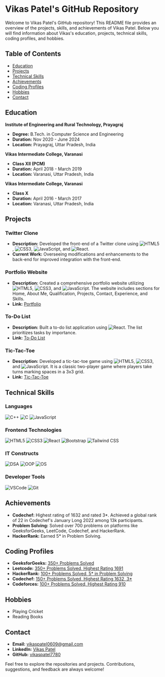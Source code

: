 # Vikas Patel's GitHub Repository

Welcome to Vikas Patel's GitHub repository! This README file provides an overview of the projects, skills, and achievements of Vikas Patel. Below you will find information about Vikas's education, projects, technical skills, coding profiles, and hobbies.

## Table of Contents

- [Education](#education)
- [Projects](#projects)
- [Technical Skills](#technical-skills)
- [Achievements](#achievements)
- [Coding Profiles](#coding-profiles)
- [Hobbies](#hobbies)
- [Contact](#contact)

## Education

**Institute of Engineering and Rural Technology, Prayagraj**
- **Degree:** B.Tech. in Computer Science and Engineering
- **Duration:** Nov 2020 - June 2024
- **Location:** Prayagraj, Uttar Pradesh, India

**Vikas Intermediate College, Varanasi**
- **Class XII (PCM)**
- **Duration:** April 2018 - March 2019
- **Location:** Varanasi, Uttar Pradesh, India

**Vikas Intermediate College, Varanasi**
- **Class X**
- **Duration:** April 2016 - March 2017
- **Location:** Varanasi, Uttar Pradesh, India

## Projects

### Twitter Clone
- **Description:** Developed the front-end of a Twitter clone using ![HTML5](https://img.shields.io/badge/HTML5-E34F26?style=flat-square&logo=html5&logoColor=white), ![CSS3](https://img.shields.io/badge/CSS3-1572B6?style=flat-square&logo=css3&logoColor=white), ![JavaScript](https://img.shields.io/badge/JavaScript-323330?style=flat-square&logo=javascript&logoColor=F7DF1E), and ![React](https://img.shields.io/badge/React-20232A?style=flat-square&logo=react&logoColor=61DAFB).
- **Current Work:** Overseeing modifications and enhancements to the back-end for improved integration with the front-end.

### Portfolio Website
- **Description:** Created a comprehensive portfolio website utilizing ![HTML5](https://img.shields.io/badge/HTML5-E34F26?style=flat-square&logo=html5&logoColor=white), ![CSS3](https://img.shields.io/badge/CSS3-1572B6?style=flat-square&logo=css3&logoColor=white), and ![JavaScript](https://img.shields.io/badge/JavaScript-323330?style=flat-square&logo=javascript&logoColor=F7DF1E). The website includes sections for Home, About Me, Qualification, Projects, Contact, Experience, and Skills.
- **Link:** [Portfolio](https://vscoder-portfolio.netlify.app/)

### To-Do List
- **Description:** Built a to-do list application using ![React](https://img.shields.io/badge/React-20232A?style=flat-square&logo=react&logoColor=61DAFB). The list prioritizes tasks by importance.
- **Link:** [To-Do List](https://vikaspatel7780.github.io/To-do-list/)

### Tic-Tac-Toe
- **Description:** Developed a tic-tac-toe game using ![HTML5](https://img.shields.io/badge/HTML5-E34F26?style=flat-square&logo=html5&logoColor=white), ![CSS3](https://img.shields.io/badge/CSS3-1572B6?style=flat-square&logo=css3&logoColor=white), and ![JavaScript](https://img.shields.io/badge/JavaScript-323330?style=flat-square&logo=javascript&logoColor=F7DF1E). It is a classic two-player game where players take turns marking spaces in a 3x3 grid.
- **Link:** [Tic-Tac-Toe](https://vikaspatel7780.github.io/Tic-tac-toe/)

## Technical Skills

### Languages
![C++](https://img.shields.io/badge/C++-00599C?style=flat-square&logo=c%2B%2B&logoColor=white)
![C](https://img.shields.io/badge/C-A8B9CC?style=flat-square&logo=c&logoColor=white)
![JavaScript](https://img.shields.io/badge/JavaScript-323330?style=flat-square&logo=javascript&logoColor=F7DF1E)

### Frontend Technologies
![HTML5](https://img.shields.io/badge/HTML5-E34F26?style=flat-square&logo=html5&logoColor=white)
![CSS3](https://img.shields.io/badge/CSS3-1572B6?style=flat-square&logo=css3&logoColor=white)
![React](https://img.shields.io/badge/React-20232A?style=flat-square&logo=react&logoColor=61DAFB)
![Bootstrap](https://img.shields.io/badge/Bootstrap-563D7C?style=flat-square&logo=bootstrap&logoColor=white)
![Tailwind CSS](https://img.shields.io/badge/Tailwind_CSS-38B2AC?style=flat-square&logo=tailwind-css&logoColor=white)

### IT Constructs
![DSA](https://img.shields.io/badge/DSA-4CAF50?style=flat-square&logo=algolia&logoColor=white)
![OOP](https://img.shields.io/badge/OOP-008080?style=flat-square&logo=oop&logoColor=white)
![OS](https://img.shields.io/badge/OS-FFA500?style=flat-square&logo=linux&logoColor=white)

### Developer Tools
![VSCode](https://img.shields.io/badge/VSCode-007ACC?style=flat-square&logo=visual-studio-code&logoColor=white)
![Git](https://img.shields.io/badge/Git-F05032?style=flat-square&logo=git&logoColor=white)


## Achievements

- **Codechef:** Highest rating of 1632 and rated 3*. Achieved a global rank of 22 in Codechef's January Long 2022 among 13k participants.
- **Problem Solving:** Solved over 700 problems on platforms like GeeksforGeeks, LeetCode, Codechef, and HackerRank.
- **HackerRank:** Earned 5* in Problem Solving.

## Coding Profiles

- **GeeksforGeeks:** [350+ Problems Solved](https://auth.geeksforgeeks.org/user/vikaspatel7780)
- **Leetcode:** [350+ Problems Solved, Highest Rating 1691](https://leetcode.com/vscoder123/)
- **HackerRank:** [100+ Problems Solved, 5* in Problem Solving](https://www.hackerrank.com/dashboard)
- **Codechef:** [150+ Problems Solved, Highest Rating 1632, 3*](https://www.codechef.com/users/vikaspaterl7780)
- **Codeforces:** [100+ Problems Solved, Highest Rating 910](https://codeforces.com/profile/vscoder123)

## Hobbies

- Playing Cricket
- Reading Books

## Contact

- **Email:** vikaspatel0609@gmail.com
- **LinkedIn:** [Vikas Patel](https://www.linkedin.com/in/vikas-patel-86714722a/)
- **GitHub:** [vikaspatel7780](https://github.com/vikaspatel7780)

Feel free to explore the repositories and projects. Contributions, suggestions, and feedback are always welcome!
